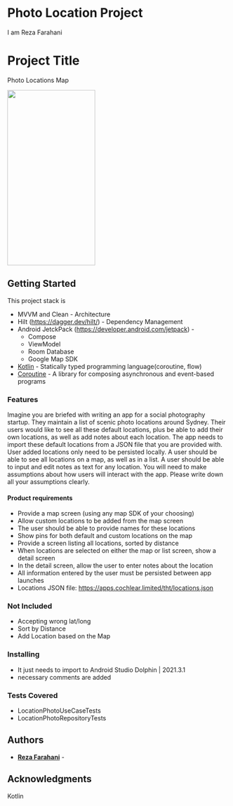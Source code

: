 # Photo Location Project

I am Reza Farahani

# Project Title

Photo Locations Map

<img src = "https://github.com/rezakhmf/locationPhoto/assets/3985692/5b3dc333-5090-45ec-b8a3-e181ccafaefc" width="200" height="400" />




## Getting Started

This project stack is 

* MVVM and Clean - Architecture
* Hilt (https://dagger.dev/hilt/) - Dependency Management
* Android JetckPack (https://developer.android.com/jetpack) -
  * Compose
  * ViewModel
  * Room Database
  * Google Map SDK
* [Kotlin](https://kotlinlang.org/) - Statically typed programming language(coroutine, flow)
* [Coroutine](https://kotlinlang.org/docs/reference/coroutines-overview.html) - A library for composing asynchronous and event-based programs

### Features
 
Imagine you are briefed with writing an app for a social photography startup. They maintain a list of
scenic photo locations around Sydney. Their users would like to see all these default locations, plus
be able to add their own locations, as well as add notes about each location.
The app needs to import these default locations from a JSON file that you are provided with. User added
locations only need to be persisted locally. A user should be able to see all locations on a
map, as well as in a list. A user should be able to input and edit notes as text for any location. You
will need to make assumptions about how users will interact with the app. Please write down all your
assumptions clearly.

#### Product requirements
* Provide a map screen (using any map SDK of your choosing)
* Allow custom locations to be added from the map screen
* The user should be able to provide names for these locations
* Show pins for both default and custom locations on the map
* Provide a screen listing all locations, sorted by distance
* When locations are selected on either the map or list screen, show a detail screen
* In the detail screen, allow the user to enter notes about the location
* All information entered by the user must be persisted between app launches
* Locations JSON file: https://apps.cochlear.limited/tht/locations.json

### Not Included
 * Accepting wrong lat/long
 * Sort by Distance
 * Add Location based on the Map
   
### Installing

* It just needs to import to Android Studio Dolphin | 2021.3.1
* necessary comments are added

### Tests Covered

* LocationPhotoUseCaseTests
* LocationPhotoRepositoryTests


## Authors

* **[Reza Farahani](https://www.linkedin.com/in/reza-farahani-7a7bb74b)** - 

## Acknowledgments
Kotlin
